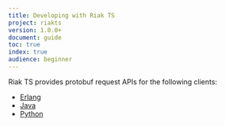 ```yaml
---
title: Developing with Riak TS
project: riakts
version: 1.0.0+
document: guide
toc: true
index: true
audience: beginner
---
```


[erlang]: http://docs.basho.com/riakts/1.0.0/devloping/erlang
[java]: http://docs.basho.com/riakts/1.0.0/devloping/java
[python]: http://docs.basho.com/riakts/1.0.0/devloping/python


Riak TS provides protobuf request APIs for the following clients:

* [Erlang][erlang]
* [Java][java]
* [Python][python]
